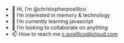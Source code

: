 - 👋 Hi, I’m @christopherposillico
- 👀 I’m interested in memory & technology
- 🌱 I’m currently learning javascript
- 💞️ I’m looking to collaborate on anything
- 📫 How to reach me c.posillico@icloud.com

<!---
christopherposillico/christopherposillico is a ✨ special ✨ repository because its `README.md` (this file) appears on your GitHub profile.
You can click the Preview link to take a look at your changes.
--->

